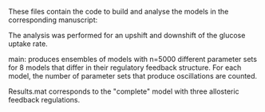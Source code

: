 These files contain the code to build and analyse the models in the corresponding manuscript:

The analysis was performed for an upshift and downshift of the glucose uptake rate.

main: produces ensembles of models with n=5000 different parameter sets for 8 models that differ in their regulatory feedback structure. For each model,
the number of parameter sets that produce oscillations are counted.

Results.mat corresponds to the "complete" model with three allosteric feedback regulations.

